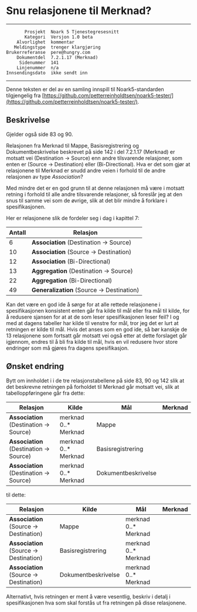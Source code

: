 Snu relasjonene til Merknad?
============================

 ------------------  ---------------------------------
           Prosjekt  Noark 5 Tjenestegresesnitt
           Kategori  Versjon 1.0 beta
        Alvorlighet  kommentar
       Meldingstype  trenger klargjøring
    Brukerreferanse  pere@hungry.com
        Dokumentdel  7.2.1.17 (Merknad)
         Sidenummer  141
        Linjenummer  n/a
    Innsendingsdato  ikke sendt inn
 ------------------  ---------------------------------

Denne teksten er del av en samling innspill til Noark5-standarden
tilgjengelig fra
[https://github.com/petterreinholdtsen/noark5-tester/](https://github.com/petterreinholdtsen/noark5-tester/).

Beskrivelse
-----------

Gjelder også side 83 og 90.

Relasjonen fra Merknad til Mappe, Basisregistrering og
Dokumentbeskrivelse beskrevet på side 142 i del 7.2.1.17 (Merknad) er
motsatt vei (Destination → Source) enn andre tilsvarende relasjoner,
som enten er (Source → Destination) eller (Bi-Directional).  Hva er
det som gjør at relasjonene til Merknad er snudd andre veien i forhold
til de andre relasjonen av type *Association*?

Med mindre det er en god grunn til at denne relasjonen må være i
motsatt retning i forhold til alle andre tilsvarende relasjoner, så
foreslår jeg at den snus til samme vei som de øvrige, slik at det blir
mindre å forklare i spesifikasjonen.

Her er relasjonene slik de fordeler seg i dag i kapittel 7:

| Antall | Relasjon                                  |
|--------|-------------------------------------------|
|      6 | **Association** (Destination → Source)    |
|     10 | **Association** (Source → Destination)    |
|     12 | **Association** (Bi-Directional)          |
|     13 | **Aggregation** (Destination → Source)    |
|     22 | **Aggregation** (Bi-Directional)          |
|     49 | **Generalization** (Source → Destination) |

Kan det være en god ide å sørge for at alle rettede relasjonene i
spesifikasjonen konsistent enten går fra kilde til mål eller fra mål
til kilde, for å redusere sjansen for at at de som leser
spesifikasjonen leser feil?  I og med at dagens tabeller har kilde til
venstre for mål, tror jeg det er lurt at retningen er kilde til mål.
Hvis det anses som en god ide, så bør kanskje de 13 relasjonene som
fortsatt går motsatt vei også etter at dette forslaget går igjennom,
endres til å bli fra kilde til mål, hvis en vil redusere hvor store
endringer som må gjøres fra dagens spesifikasjon.

Ønsket endring
--------------

Bytt om innholdet i i de tre relasjonstabellene på side 83, 90 og 142
slik at det beskrevne retningen på forholdet til Merknad går motsatt
vei, slik at tabelloppføringene går fra dette:

| **Relasjon**                             | **Kilde**                                                | **Mål**                | **Merknad** |
| ---------------------------------------- | -------------------------------------------------------- | ---------------------- | ----------- |
| **Association** (Destination → Source)   | merknad 0..* Merknad                                     | Mappe                  |             |
| **Association** (Destination → Source)   | merknad 0..* Merknad                                     | Basisregistrering      |             |
| **Association** (Destination → Source)   | merknad 0..* Merknad                                     | Dokumentbeskrivelse    |             |

til dette:

| **Relasjon**                           | **Kilde**           | **Mål**              | **Merknad** |
|----------------------------------------|---------------------|----------------------|-------------|
| **Association** (Source → Destination) | Mappe               | merknad 0..* Merknad |             |
| **Association** (Source → Destination) | Basisregistrering   | merknad 0..* Merknad |             |
| **Association** (Source → Destination) | Dokumentbeskrivelse | merknad 0..* Merknad |             |

Alternativt, hvis retningen er ment å være vesentlig, beskriv i detalj
i spesifikasjonen hva som skal forstås ut fra retningen på disse
relasjonene.

